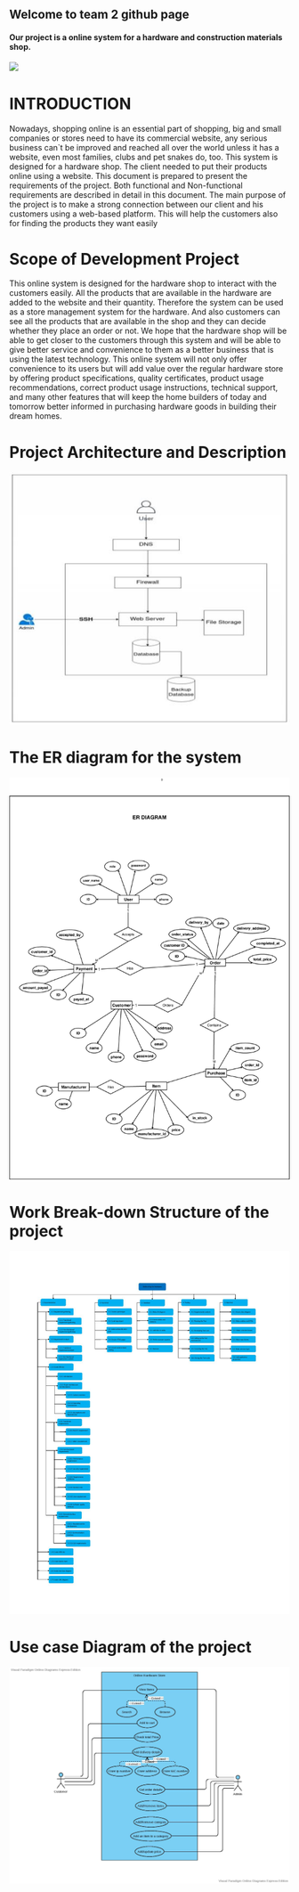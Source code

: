 ## Welcome to team 2 github page


<h4> Our project is a online system for a hardware and construction materials shop. </h4>

<img src ="https://previews.123rf.com/images/catherinelprod/catherinelprod1711/catherinelprod171100112/89896969-pondichery-puduchery-tamil-nadu-indi1-circa-september-2017-hardware-store-traditional-showcase-of-to.jpg">

<h1>INTRODUCTION</h1>

<p>Nowadays, shopping online is an essential part of shopping, big and small companies or stores
need to have its commercial website, any serious business can`t be improved and reached all
over the world unless it has a website, even most families, clubs and pet snakes do, too. This
system is designed for a hardware shop. The client needed to put their products online using a
website. This document is prepared to present the requirements of the project. Both functional
and Non-functional requirements are described in detail in this document. The main purpose of
the project is to make a strong connection between our client and his customers using a
web-based platform. This will help the customers also for finding the products they want easily</p>


<h1>Scope of Development Project</h1>

<p>This online system is designed for the hardware shop to interact with the customers easily. All
the products that are available in the hardware are added to the website and their quantity.
Therefore the system can be used as a store management system for the hardware. And also
customers can see all the products that are available in the shop and they can decide whether they
place an order or not.
We hope that the hardware shop will be able to get closer to the customers through this system
and will be able to give better service and convenience to them as a better business that is using
the latest technology.
This online system will not only offer convenience to its users but will add value over the regular
hardware store by offering product specifications, quality certificates, product usage
recommendations, correct product usage instructions, technical support, and many other features
that will keep the home builders of today and tomorrow better informed in purchasing hardware
goods in building their dream homes.</p>


<h1>Project Architecture and Description</h1>
  
  <img src = "https://raw.githubusercontent.com/spjayasanka/spjayasanka.github.io/main/Capture.JPG">
  
<h1>The ER diagram for the system</h1>  

<img src = "https://raw.githubusercontent.com/spjayasanka/spjayasanka.github.io/main/Untitled%20Diagram(4)(2)-page-001.jpg">

<h1>Work Break-down Structure of the project </h1>
<img src = "https://raw.githubusercontent.com/spjayasanka/spjayasanka.github.io/main/WBS-page-001.jpg">
  
  <h1>Use case Diagram of the project </h1>
<img src = "https://github.com/spjayasanka/spjayasanka.github.io/blob/main/Use%20case-page-001.jpg">
  



